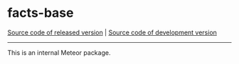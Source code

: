 # facts-base
[Source code of released version](https://github.com/meteor/meteor/tree/master/packages/facts-base) | [Source code of development version](https://github.com/meteor/meteor/tree/devel/packages/facts-base)
***

This is an internal Meteor package.
